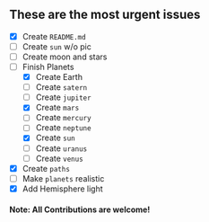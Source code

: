 ## These are the most urgent issues

-   [x] Create `README.md`
-   [ ] Create `sun` w/o pic
-   [ ] Create moon and stars
-   [ ] Finish Planets
    -   [x] Create Earth
    -   [ ] Create `satern`
    -   [ ] Create `jupiter`
    -   [x] Create `mars`
    -   [ ] Create `mercury`
    -   [ ] Create `neptune`
    -   [x] Create `sun`
    -   [ ] Create `uranus`
    -   [ ] Create `venus`
-   [x] Create `paths`
-   [ ] Make `planets` realistic
-   [x] Add Hemisphere light

#### Note: All Contributions are welcome!
